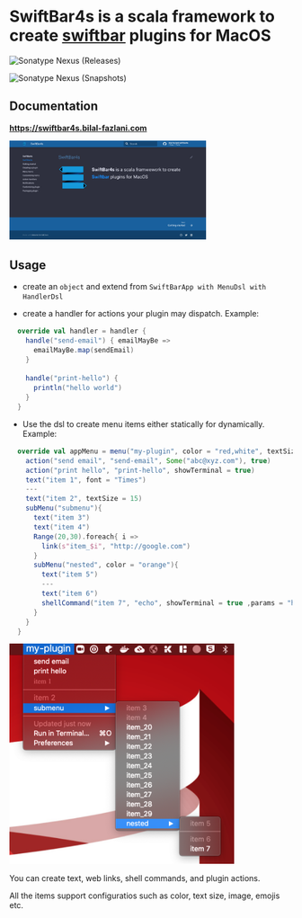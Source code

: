 # SwiftBar4s is a scala framework to create [swiftbar](https://github.com/swiftbar/SwiftBar) plugins for MacOS

![Sonatype Nexus (Releases)](https://img.shields.io/nexus/r/com.bilal-fazlani/swiftbar4s_3.0.0-M3?color=green&label=RELEASE%20VERSION&server=https%3A%2F%2Foss.sonatype.org&style=for-the-badge)

![Sonatype Nexus (Snapshots)](https://img.shields.io/nexus/s/com.bilal-fazlani/swiftbar4s_3.0.0-M3?label=SNAPSHOT%20VERSION&server=https%3A%2F%2Foss.sonatype.org&style=for-the-badge)

## Documentation

**https://swiftbar4s.bilal-fazlani.com**

<a href="https://swiftbar4s.bilal-fazlani.com" target="_blank">
  <img src="docs/images/documentation-preview.png" width=350 />
</a>

## Usage

- create an `object` and extend from `SwiftBarApp with MenuDsl with HandlerDsl`

- create a handler for actions your plugin may dispatch. Example:

```scala
  override val handler = handler {
    handle("send-email") { emailMayBe =>
      emailMayBe.map(sendEmail)
    }

    handle("print-hello") {
      println("hello world")
    }
  }
```

- Use the dsl to create menu items either statically for dynamically. Example:

```scala
  override val appMenu = menu("my-plugin", color = "red,white", textSize = 20) {
    action("send email", "send-email", Some("abc@xyz.com"), true)
    action("print hello", "print-hello", showTerminal = true)
    text("item 1", font = "Times")
    ---
    text("item 2", textSize = 15)
    subMenu("submenu"){
      text("item 3")
      text("item 4")
      Range(20,30).foreach{ i =>
        link(s"item_$i", "http://google.com")
      }
      subMenu("nested", color = "orange"){
        text("item 5")
        ---
        text("item 6")
        shellCommand("item 7", "echo", showTerminal = true ,params = "hello world", "sds")
      }
    }
  }
```

<img src="docs/images/demo.png" width=400 />

You can create text, web links, shell commands, and plugin actions.

All the items support configuratios such as color, text size, image, emojis etc.
